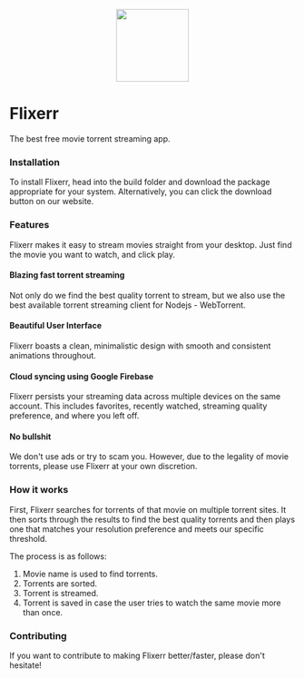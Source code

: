 <p align="center">
<img src="https://github.com/carlelieser/Flixerr/blob/master/assets/imgs/icon.png?raw=true=" width="128" height="128"/>
</p>

# Flixerr
The best free movie torrent streaming app.

### Installation
To install Flixerr, head into the build folder and download the package appropriate for your system. Alternatively, you can click the download button on our website.

### Features
Flixerr makes it easy to stream movies straight from your desktop. Just find the movie you want to watch, and click play.

#### Blazing fast torrent streaming
Not only do we find the best quality torrent to stream, but we also use the best available torrent streaming client for Nodejs - WebTorrent. 

#### Beautiful User Interface
Flixerr boasts a clean, minimalistic design with smooth and consistent animations throughout.

#### Cloud syncing using Google Firebase
Flixerr persists your streaming data across multiple devices on the same account. This includes favorites, recently watched, streaming quality preference, and where you left off.

#### No bullshit
We don't use ads or try to scam you. However, due to the legality of movie torrents, please use Flixerr at your own discretion.

### How it works
First, Flixerr searches for torrents of that movie on multiple torrent sites. It then sorts through the results to find the best quality torrents and then plays one that matches your resolution preference and meets our specific threshold. 

The process is as follows:
1. Movie name is used to find torrents.
2. Torrents are sorted.
3. Torrent is streamed.
4. Torrent is saved in case the user tries to watch the same movie more than once.

### Contributing
 If you want to contribute to making Flixerr better/faster, please don't hesitate!
